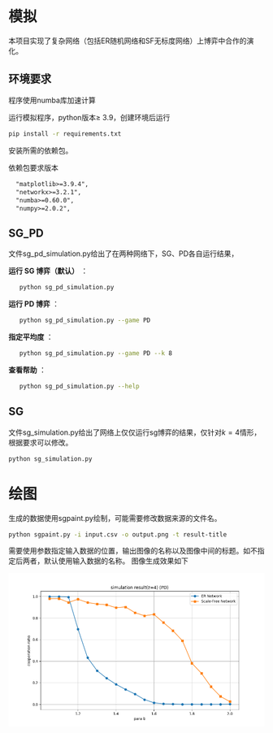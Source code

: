 # 模拟

本项目实现了复杂网络（包括ER随机网络和SF无标度网络）上博弈中合作的演化。

## 环境要求

程序使用numba库加速计算

运行模拟程序，python版本$\ge$ 3.9，创建环境后运行

```bash
pip install -r requirements.txt
```

安装所需的依赖包。

依赖包要求版本

```
  "matplotlib>=3.9.4",
  "networkx>=3.2.1",
  "numba>=0.60.0",
  "numpy>=2.0.2",
```

## SG_PD

文件sg_pd_simulation.py给出了在两种网络下，SG、PD各自运行结果，

**运行 SG 博弈（默认）** ：

```bash
   python sg_pd_simulation.py
```

**运行 PD 博弈** ：

```bash
   python sg_pd_simulation.py --game PD
```

**指定平均度** ：

```bash
   python sg_pd_simulation.py --game PD --k 8
```

**查看帮助** ：

```bash
   python sg_pd_simulation.py --help
```

## SG

文件sg_simulation.py给出了网络上仅仅运行sg博弈的结果，仅针对$k=4$情形，根据要求可以修改。

```bash
python sg_simulation.py
```

# 绘图

生成的数据使用sgpaint.py绘制，可能需要修改数据来源的文件名。
```bash
python sgpaint.py -i input.csv -o output.png -t result-title
```
需要使用参数指定输入数据的位置，输出图像的名称以及图像中间的标题。如不指定后两者，默认使用输入数据的名称。
图像生成效果如下

![1749100333617](/cooperation_results_pd.png)
